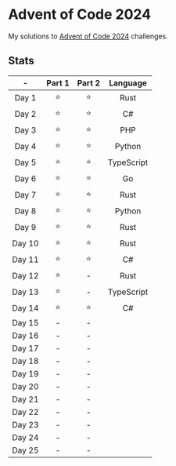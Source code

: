 # Advent of Code 2024

My solutions to [Advent of Code 2024](https://adventofcode.com/2024) challenges.

## Stats

|   -    | Part 1 | Part 2 |  Language  |
| :----: | :----: | :----: | :--------: |
| Day 1  |  ⭐️   |  ⭐️   |    Rust    |
| Day 2  |  ⭐️   |  ⭐️   |     C#     |
| Day 3  |  ⭐️   |  ⭐️   |    PHP     |
| Day 4  |  ⭐️   |  ⭐️   |   Python   |
| Day 5  |  ⭐️   |  ⭐️   | TypeScript |
| Day 6  |  ⭐️   |  ⭐️   |     Go     |
| Day 7  |  ⭐️   |  ⭐️   |    Rust    |
| Day 8  |  ⭐️   |  ⭐️   |   Python   |
| Day 9  |  ⭐️   |  ⭐️   |    Rust    |
| Day 10 |  ⭐️   |  ⭐️   |    Rust    |
| Day 11 |  ⭐️   |  ⭐️   |     C#     |
| Day 12 |  ⭐️   |   -    |    Rust    |
| Day 13 |  ⭐️   |   -    | TypeScript |
| Day 14 |  ⭐️   |  ⭐️   |     C#     |
| Day 15 |   -    |   -    |            |
| Day 16 |   -    |   -    |            |
| Day 17 |   -    |   -    |            |
| Day 18 |   -    |   -    |            |
| Day 19 |   -    |   -    |            |
| Day 20 |   -    |   -    |            |
| Day 21 |   -    |   -    |            |
| Day 22 |   -    |   -    |            |
| Day 23 |   -    |   -    |            |
| Day 24 |   -    |   -    |            |
| Day 25 |   -    |   -    |            |
